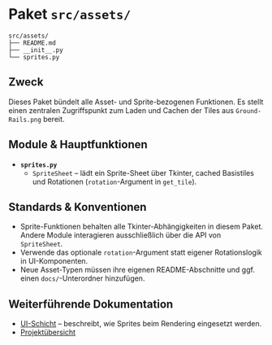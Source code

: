 # Paket `src/assets/`

```text
src/assets/
├── README.md
├── __init__.py
└── sprites.py
```

## Zweck
Dieses Paket bündelt alle Asset- und Sprite-bezogenen Funktionen. Es stellt einen zentralen Zugriffspunkt zum Laden und Cachen der Tiles aus `Ground-Rails.png` bereit.

## Module & Hauptfunktionen
- **`sprites.py`**
  - `SpriteSheet` – lädt ein Sprite-Sheet über Tkinter, cached Basistiles und Rotationen (`rotation`-Argument in `get_tile`).

## Standards & Konventionen
- Sprite-Funktionen behalten alle Tkinter-Abhängigkeiten in diesem Paket. Andere Module interagieren ausschließlich über die API von `SpriteSheet`.
- Verwende das optionale `rotation`-Argument statt eigener Rotationslogik in UI-Komponenten.
- Neue Asset-Typen müssen ihre eigenen README-Abschnitte und ggf. einen `docs/`-Unterordner hinzufügen.

## Weiterführende Dokumentation
- [UI-Schicht](../ui/README.md) – beschreibt, wie Sprites beim Rendering eingesetzt werden.
- [Projektübersicht](../../README.md)
